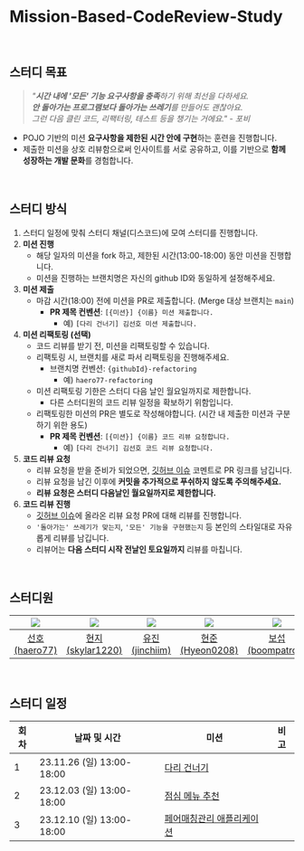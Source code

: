 # Mission-Based-CodeReview-Study

<br>

## 스터디 목표

> _"**시간 내에 '모든' 기능 요구사항을 충족**하기 위해 최선을 다하세요._ <br>
> _**안 돌아가는 프로그램보다 돌아가는 쓰레기**를 만들어도 괜찮아요._ <br> 
> _그런 다음 클린 코드, 리팩터링, 테스트 등을 챙기는 거에요."_  - _포비_

- POJO 기반의 미션 **요구사항을 제한된 시간 안에 구현**하는 훈련을 진행합니다.
- 제출한 미션을 상호 리뷰함으로써 인사이트를 서로 공유하고, 이를 기반으로 **함께 성장하는 개발 문화**를 경험합니다.

<br>

## 스터디 방식

1. 스터디 일정에 맞춰 스터디 채널(디스코드)에 모여 스터디를 진행합니다.
2. **미션 진행**
   - 해당 일자의 미션을 fork 하고, 제한된 시간(13:00-18:00) 동안 미션을 진행합니다.
   - 미션을 진행하는 브랜치명은 자신의 github ID와 동일하게 설정해주세요.
3. **미션 제출**
   - 마감 시간(18:00) 전에 미션을 PR로 제출합니다. (Merge 대상 브랜치는 `main`)
      - **PR 제목 컨벤션**: `[{미션}] {이름} 미션 제출합니다.`
          - 예) `[다리 건너기] 김선호 미션 제출합니다.`
4. **미션 리팩토링 (선택)**
   - 코드 리뷰를 받기 전, 미션을 리팩토링할 수 있습니다.
   - 리팩토링 시, 브랜치를 새로 파서 리팩토링을 진행해주세요.
     - 브랜치명 컨벤션: `{githubId}-refactoring`
       - 예) `haero77-refactoring`
   - 미션 리팩토링 기한은 스터디 다음 날인 월요일까지로 제한합니다.
     - 다른 스터디원의 코드 리뷰 일정을 확보하기 위함입니다.
   - 리팩토링한 미션의 PR은 별도로 작성해야합니다. (시간 내 제출한 미션과 구분하기 위한 용도)
     - **PR 제목 컨벤션**: `[{미션}] {이름} 코드 리뷰 요청합니다.`
       - 예) `[다리 건너기] 김선호 코드 리뷰 요청합니다.`
5. **코드 리뷰 요청**
   - 리뷰 요청을 받을 준비가 되었으면, [깃허브 이슈](https://github.com/Study-Steady/Mission-Based-CodeReview-Study/issues) 코멘트로 PR 링크를 남깁니다.
   - 리뷰 요청을 남긴 이후에 **커밋을 추가적으로 푸쉬하지 않도록 주의해주세요.**
   - **리뷰 요청은 스터디 다음날인 월요일까지로 제한합니다.**
6. **코드 리뷰 진행**
   - [깃허브 이슈](https://github.com/Study-Steady/Mission-Based-CodeReview-Study/issues)에 올라온 리뷰 요청 PR에 대해 리뷰를 진행합니다.
   - `'돌아가는' 쓰레기가 맞는지`, `'모든' 기능을 구현했는지` 등 본인의 스타일대로 자유롭게 리뷰를 남깁니다.
   - 리뷰어는 **다음 스터디 시작 전날인 토요일까지** 리뷰를 마칩니다.

<br>

## 스터디원

|  ![](https://github.com/haero77.png?size=80)  |   ![](https://github.com/skylar1220.png?size=80)    |  ![](https://github.com/jinchiim.png?size=80)   |   ![](https://github.com/Hyeon0208.png?size=80)   |   ![](https://github.com/boompatron.png?size=80)    |     ![](https://github.com/soochangoforit.png?size=80)      |
|:---------------------------------------------:|:---------------------------------------------------:|:-----------------------------------------------:|:-------------------------------------------------:|:---------------------------------------------------:|:-----------------------------------------------------------:|
| [선호<br>(haero77)](https://github.com/haero77) | [현지<br>(skylar1220)](https://github.com/skylar1220) | [유진<br>(jinchiim)](https://github.com/jinchiim) | [현준<br>(Hyeon0208)](https://github.com/Hyeon0208) | [보섭<br>(boompatron)](https://github.com/boompatron) | [수찬<br>(soochangoforit)](https://github.com/soochangoforit) |

<br>

## 스터디 일정

| 회차 | 날짜 및 시간                  | 미션                                                                           | 비고 |
|----|--------------------------|------------------------------------------------------------------------------|----|
| 1  | 23.11.26 (일) 13:00-18:00 | [다리 건너기](https://github.com/Study-Steady/java-bridge)                        |    |
| 2  | 23.12.03 (일) 13:00-18:00 | [점심 메뉴 추천](https://github.com/Study-Steady/java-menu)                        |    |
| 3  | 23.12.10 (일) 13:00-18:00 | [페어매칭관리 애플리케이션](https://github.com/Study-Steady/java-pairmatching-precourse) |    |

